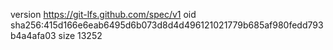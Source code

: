 version https://git-lfs.github.com/spec/v1
oid sha256:415d166e6eab6495d6b073d8d4d496121021779b685af980fedd793b4a4afa03
size 13252
